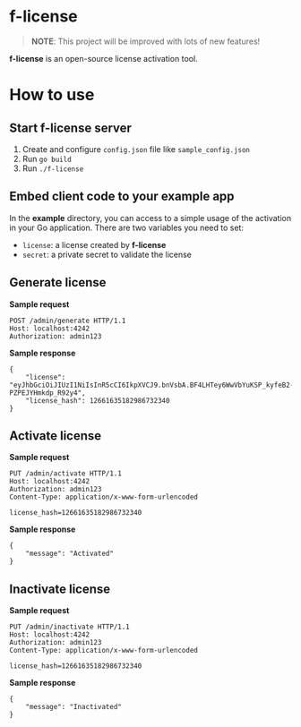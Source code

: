 # f-license
> **NOTE**: This project will be improved with lots of new features!

**f-license** is an open-source license activation tool.

# How to use

## Start f-license server

1. Create and configure `config.json` file like `sample_config.json`
2. Run `go build`
3. Run `./f-license` 

## Embed client code to your example app

In the **example** directory, you can access to a simple usage of the activation in your Go application. There are two variables you need to set:

- `license`: a license created by **f-license** 
- `secret`: a private secret to validate the license

## Generate license

**Sample request**

```
POST /admin/generate HTTP/1.1
Host: localhost:4242
Authorization: admin123
```

**Sample response**

```
{
    "license": "eyJhbGciOiJIUzI1NiIsInR5cCI6IkpXVCJ9.bnVsbA.BF4LHTey6WwVbYuKSP_kyfeB2-PZPEJYHmkdp_R92y4",
    "license_hash": 12661635182986732340
}
```

## Activate license

**Sample request**

```
PUT /admin/activate HTTP/1.1
Host: localhost:4242
Authorization: admin123
Content-Type: application/x-www-form-urlencoded

license_hash=12661635182986732340
```

**Sample response**

```
{
    "message": "Activated"
}
```

## Inactivate license

**Sample request**

```
PUT /admin/inactivate HTTP/1.1
Host: localhost:4242
Authorization: admin123
Content-Type: application/x-www-form-urlencoded

license_hash=12661635182986732340
```

**Sample response**

```
{
    "message": "Inactivated"
}
```
